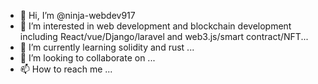 - 👋 Hi, I’m @ninja-webdev917
- 👀 I’m interested in web development and blockchain development including React/vue/Django/laravel and web3.js/smart contract/NFT...
- 🌱 I’m currently learning solidity and rust ...
- 💞️ I’m looking to collaborate on ...
- 📫 How to reach me ...

<!---
ninja-webdev917/ninja-webdev917 is a ✨ special ✨ repository because its `README.md` (this file) appears on your GitHub profile.
You can click the Preview link to take a look at your changes.
--->
